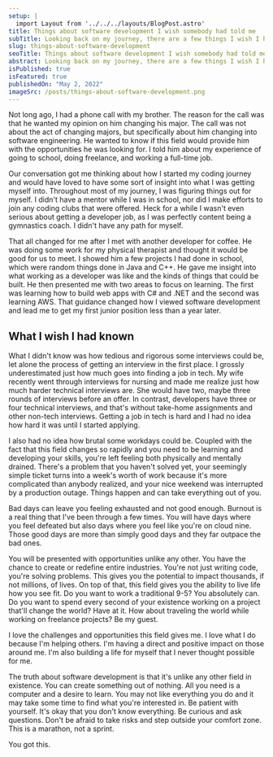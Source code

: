 ```yaml
---
setup: |
  import Layout from '../../../layouts/BlogPost.astro'
title: Things about software development I wish somebody had told me
subTitle: Looking back on my journey, there are a few things I wish I had known about being a developer when I started out.
slug: things-about-software-development
seoTitle: Things about software development I wish somebody had told me
abstract: Looking back on my journey, there are a few things I wish I had known about being a developer when I started out.
isPublished: true
isFeatured: true
publishedOn: "May 2, 2022"
imageSrc: /posts/things-about-software-development.png
---
```


Not long ago, I had a phone call with my brother. The reason for the call was that he wanted my opinion on him changing his major. The call was not about the act of changing majors, but specifically about him changing into software engineering. He wanted to know if this field would provide him with the opportunities he was looking for. I told him about my experience of going to school, doing freelance, and working a full-time job.

Our conversation got me thinking about how I started my coding journey and would have loved to have some sort of insight into what I was getting myself into. Throughout most of my journey, I was figuring things out for myself. I didn't have a mentor while I was in school, nor did I make efforts to join any coding clubs that were offered. Heck for a while I wasn't even serious about getting a developer job, as I was perfectly content being a gymnastics coach. I didn't have any path for myself.

That all changed for me after I met with another developer for coffee. He was doing some work for my physical therapist and thought it would be good for us to meet. I showed him a few projects I had done in school, which were random things done in Java and C++. He gave me insight into what working as a developer was like and the kinds of things that could be built. He then presented me with two areas to focus on learning. The first was learning how to build web apps with C# and .NET and the second was learning AWS. That guidance changed how I viewed software development and lead me to get my first junior position less than a year later.

## What I wish I had known

What I didn't know was how tedious and rigorous some interviews could be, let alone the process of getting an interview in the first place. I grossly underestimated just how much goes into finding a job in tech. My wife recently went through interviews for nursing and made me realize just how much harder technical interviews are. She would have two, maybe three rounds of interviews before an offer. In contrast, developers have three or four technical interviews, and that's without take-home assignments and other non-tech interviews. Getting a job in tech is hard and I had no idea how hard it was until I started applying.

I also had no idea how brutal some workdays could be. Coupled with the fact that this field changes so rapidly and you need to be learning and developing your skills, you're left feeling both physically and mentally drained. There's a problem that you haven't solved yet, your seemingly simple ticket turns into a week's worth of work because it's more complicated than anybody realized, and your nice weekend was interrupted by a production outage. Things happen and can take everything out of you.

Bad days can leave you feeling exhausted and not good enough. Burnout is a real thing that I've been through a few times. You will have days where you feel defeated but also days where you feel like you're on cloud nine. Those good days are more than simply good days and they far outpace the bad ones.

You will be presented with opportunities unlike any other. You have the chance to create or redefine entire industries. You're not just writing code, you're solving problems. This gives you the potential to impact thousands, if not millions, of lives. On top of that, this field gives you the ability to live life how you see fit. Do you want to work a traditional 9-5? You absolutely can. Do you want to spend every second of your existence working on a project that'll change the world? Have at it. How about traveling the world while working on freelance projects? Be my guest.

I love the challenges and opportunities this field gives me. I love what I do because I'm helping others. I'm having a direct and positive impact on those around me. I'm also building a life for myself that I never thought possible for me.

The truth about software development is that it's unlike any other field in existence. You can create something out of nothing. All you need is a computer and a desire to learn. You may not like everything you do and it may take some time to find what you're interested in. Be patient with yourself. It's okay that you don't know everything. Be curious and ask questions. Don't be afraid to take risks and step outside your comfort zone. This is a marathon, not a sprint.

You got this.
